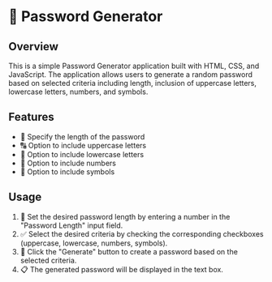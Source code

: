 # 🔐 Password Generator

## Overview

This is a simple Password Generator application built with HTML, CSS, and JavaScript. The application allows users to generate a random password based on selected criteria including length, inclusion of uppercase letters, lowercase letters, numbers, and symbols.

## Features

- 🔢 Specify the length of the password
- 🔠 Option to include uppercase letters
- 🔡 Option to include lowercase letters
- 🔢 Option to include numbers
- 🔣 Option to include symbols

## Usage

1. 📝 Set the desired password length by entering a number in the "Password Length" input field.
2. ✅ Select the desired criteria by checking the corresponding checkboxes (uppercase, lowercase, numbers, symbols).
3. 🔄 Click the "Generate" button to create a password based on the selected criteria.
4. 📋 The generated password will be displayed in the text box.
